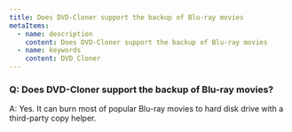 ```yaml
---
title: Does DVD-Cloner support the backup of Blu-ray movies
metaItems:
  - name: description
    content: Does DVD-Cloner support the backup of Blu-ray movies
  - name: keywords
    content: DVD Cloner
---
```


### Q: Does DVD-Cloner support the backup of Blu-ray movies?

A:
Yes. It can burn most of popular Blu-ray movies to hard disk drive with a third-party copy helper.
